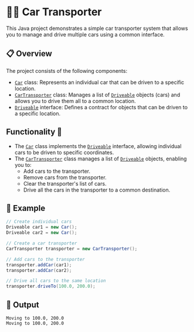 # 🚗🚚 Car Transporter

This Java project demonstrates a simple car transporter system that allows you to manage and drive multiple cars using a common interface.

## 📋 Overview

The project consists of the following components:

- [`Car`](Car.java) class: Represents an individual car that can be driven to a specific location.
- [`CarTransporter`](CarTransporter.java) class: Manages a list of [`Driveable`](Driveable.java) objects (cars) and allows you to drive them all to a common location.
- [`Driveable`](Driveable.java) interface: Defines a contract for objects that can be driven to a specific location.

## Functionality 🚀

- The [`Car`](Car.java) class implements the [`Driveable`](Driveable.java) interface, allowing individual cars to be driven to specific coordinates.
- The [`CarTransporter`](CarTransporter.java) class manages a list of [`Driveable`](Driveable.java) objects, enabling you to:
    - Add cars to the transporter.
    - Remove cars from the transporter.
    - Clear the transporter's list of cars.
    - Drive all the cars in the transporter to a common destination.

## 🏁 Example

```java
// Create individual cars
Driveable car1 = new Car();
Driveable car2 = new Car();

// Create a car transporter
CarTransporter transporter = new CarTransporter();

// Add cars to the transporter
transporter.addCar(car1);
transporter.addCar(car2);

// Drive all cars to the same location
transporter.driveTo(100.0, 200.0);
```

## 📝 Output

```
Moving to 100.0, 200.0
Moving to 100.0, 200.0
```